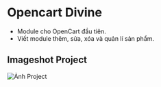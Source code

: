 # Opencart Divine
- Module cho OpenCart đầu tiên.
- Viết module thêm, sửa, xóa và quản lí sản phẩm.
## Imageshot Project
![Ảnh Project](https://github.com/nguyenarypro/OpenCart-FirtModule/blob/master/screenshot/image.jpg)


